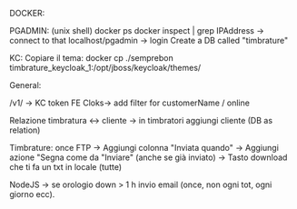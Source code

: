 DOCKER: 

PGADMIN: 
    (unix shell)
    docker ps
    docker inspect <hash> | grep IPAddress -> connect to that
    localhost/pgadmin -> login
    Create a DB called "timbrature"

KC: 
    Copiare il tema: 
    docker cp ./semprebon timbrature_keycloak_1:/opt/jboss/keycloak/themes/ 


General: 

/v1/ -> KC token
FE Cloks-> add filter for customerName / online

Relazione timbratura <-> cliente -> in timbratori aggiungi cliente (DB as relation)

Timbrature: once FTP 
    -> Aggiungi colonna "Inviata quando"
    -> Aggiungi azione "Segna come da "Inviare" (anche se già inviato)
    -> Tasto download che ti fa un txt in locale (tutte)

NodeJS -> se orologio down > 1 h invio email (once, non ogni tot, ogni giorno ecc).

